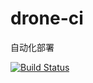 # drone-ci

自动化部署


[![Build Status](https://drone.yeexun.com.cn/api/badges/hbhb-devloper/drone-ci/status.svg)](https://drone.yeexun.com.cn/hbhb-devloper/drone-ci)
